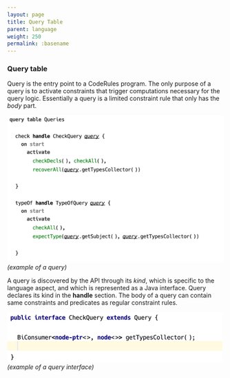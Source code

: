 ```yaml
---
layout: page
title: Query Table
parent: language
weight: 250
permalink: :basename
---
```


### Query table

Query is the entry point to a CodeRules program. The only purpose of a query is to activate constraints that trigger computations necessary for the query logic. Essentially a query is a limited constraint rule that only has the *body* part.

![](img/queries-table-600.png)  
_(example of a query)_

A query is discovered by the API through its *kind*, which is specific to the language aspect, and which is represented as a Java interface. Query declares its kind in the **handle** section. The body of a query can contain same constraints and predicates as regular constraint rules.

![](img/queries-interface-500.png)  
_(example of a query interface)_
